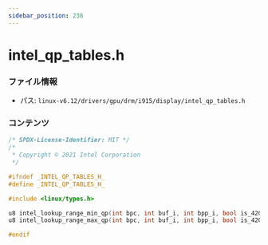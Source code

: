 ```yaml
---
sidebar_position: 236
---
```

# intel_qp_tables.h

### ファイル情報

- パス: `linux-v6.12/drivers/gpu/drm/i915/display/intel_qp_tables.h`

### コンテンツ

```h
/* SPDX-License-Identifier: MIT */
/*
 * Copyright © 2021 Intel Corporation
 */

#ifndef _INTEL_QP_TABLES_H_
#define _INTEL_QP_TABLES_H_

#include <linux/types.h>

u8 intel_lookup_range_min_qp(int bpc, int buf_i, int bpp_i, bool is_420);
u8 intel_lookup_range_max_qp(int bpc, int buf_i, int bpp_i, bool is_420);

#endif

```
